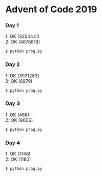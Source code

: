 # Advent of Code 2019

### Day 1
1: OK (3254441)  
2: OK (4878818)  
```bash
$ python prog.py
```

### Day 2
1: OK (3931283)  
2: OK (6979)  
```bash
$ python prog.py
```

### Day 3
1: OK (466)  
2: OK (9006)  
```bash
$ python prog.py
```

### Day 4
1: OK (1748)  
2: OK (1180)  
```bash
$ python prog.py
```
